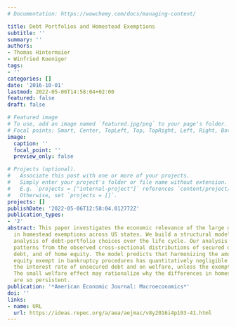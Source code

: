 ```yaml
---
# Documentation: https://wowchemy.com/docs/managing-content/

title: Debt Portfolios and Homestead Exemptions
subtitle: ''
summary: ''
authors:
- Thomas Hintermaier
- Winfried Koeniger
tags:
- ''
categories: []
date: '2016-10-01'
lastmod: 2022-05-06T14:58:04+02:00
featured: false
draft: false

# Featured image
# To use, add an image named `featured.jpg/png` to your page's folder.
# Focal points: Smart, Center, TopLeft, Top, TopRight, Left, Right, BottomLeft, Bottom, BottomRight.
image:
  caption: ''
  focal_point: ''
  preview_only: false

# Projects (optional).
#   Associate this post with one or more of your projects.
#   Simply enter your project's folder or file name without extension.
#   E.g. `projects = ["internal-project"]` references `content/project/deep-learning/index.md`.
#   Otherwise, set `projects = []`.
projects: []
publishDate: '2022-05-06T12:58:04.012772Z'
publication_types:
- '2'
abstract: This paper investigates the economic relevance of the large differences
  in homestead exemptions across US states. We build a structural model for an equilibrium
  analysis of debt-portfolio choices over the life cycle. Our analysis captures key
  patterns from the observed cross-sectional distributions of secured debt, unsecured
  debt, and of home equity. The model predicts that harmonizing the amount of home
  equity exempt in bankruptcy procedures has quantitatively negligible effects on
  the interest rate of unsecured debt and on welfare, unless the exemption is eliminated.
  The small welfare effect may rationalize why the differences in homestead exemptions
  are so persistent.
publication: '*American Economic Journal: Macroeconomics*'
doi: ''
links:
- name: URL
  url: https://ideas.repec.org/a/aea/aejmac/v8y2016i4p103-41.html
---
```

